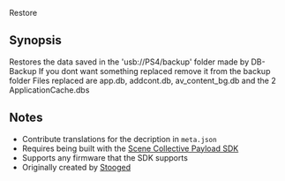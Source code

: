 Restore


## Synopsis
Restores the data saved in the 'usb://PS4/backup' folder made by DB-Backup
If you dont want something replaced remove it from the backup folder
Files replaced are app.db, addcont.db, av_content_bg.db and the 2 ApplicationCache.dbs
## Notes
- Contribute translations for the decription in `meta.json`
- Requires being built with the [Scene Collective Payload SDK]
- Supports any firmware that the SDK supports
- Originally created by [Stooged]

[//]: #
  [Scene Collective Payload SDK]: <https://github.com/Scene-Collective/ps4-payload-sdk>
  [this repo]: <https://github.com/Scene-Collective/ps4-payload-repo>
  [Stooged]: <https://github.com/stooged/Db_Restore>
